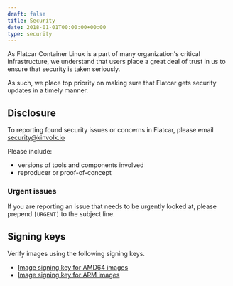 ```yaml
---
draft: false
title: Security
date: 2018-01-01T00:00:00+00:00
type: security
---
```


As Flatcar Container Linux is a part of many organization's critical infrastructure, we understand that users place a great deal of trust in us to ensure that security is taken seriously.

As such, we place top priority on making sure that Flatcar gets security updates in a timely manner.

## Disclosure

To reporting found security issues or concerns in Flatcar, please email security@kinvolk.io

Please include:

- versions of tools and components involved
- reproducer or proof-of-concept

### Urgent issues

If you are reporting an issue that needs to be urgently looked at, please prepend `[URGENT]` to the subject line.

## Signing keys

Verify images using the following signing keys.

* [Image signing key for AMD64 images](/security/image-signing-key-amd64/)
* [Image signing key for ARM images](/security/image-signing-key-arm/)